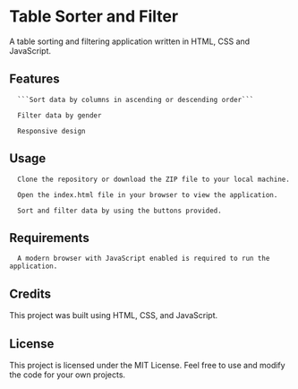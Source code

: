 # Table Sorter and Filter
A table sorting and filtering application written in HTML, CSS and JavaScript.
##  Features

      ```Sort data by columns in ascending or descending order```
      
      Filter data by gender
      
      Responsive design

##  Usage

      Clone the repository or download the ZIP file to your local machine.
      
      Open the index.html file in your browser to view the application.
      
      Sort and filter data by using the buttons provided.

##  Requirements
      A modern browser with JavaScript enabled is required to run the application.

##  Credits

This project was built using HTML, CSS, and JavaScript.
##  License

This project is licensed under the MIT License. Feel free to use and modify the code for your own projects.
